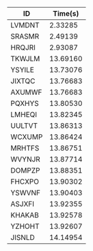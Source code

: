|ID|Time(s)|
|-|-|
|LVMDNT|2.33285|
|SRASMR|2.49139|
|HRQJRI|2.93087|
|TKWJLM|13.69160|
|YSYILE|13.73076|
|JIXTQC|13.76683|
|AXUMWF|13.76683|
|PQXHYS|13.80530|
|LMHEQI|13.82345|
|UULTVT|13.86313|
|WCXUMP|13.86424|
|MRHTFS|13.86751|
|WVYNJR|13.87714|
|DOMPZP|13.88351|
|FHCXPO|13.90302|
|YSWVNF|13.90403|
|ASJXFI|13.92355|
|KHAKAB|13.92578|
|YZHOHT|13.92607|
|JISNLD|14.14954|
